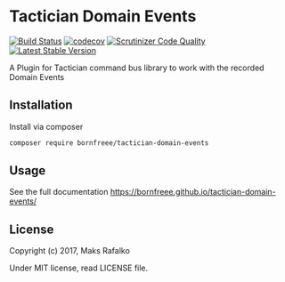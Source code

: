 Tactician Domain Events
=======================

[![Build Status](https://travis-ci.org/borNfreee/tactician-domain-events.svg?branch=master)](https://travis-ci.org/borNfreee/tactician-domain-events)
[![codecov](https://codecov.io/gh/borNfreee/tactician-domain-events/branch/master/graph/badge.svg)](https://codecov.io/gh/borNfreee/tactician-domain-events)
[![Scrutinizer Code Quality](https://scrutinizer-ci.com/g/bornfreee/tactician-domain-events/badges/quality-score.png?b=master)](https://scrutinizer-ci.com/g/bornfreee/tactician-domain-events/?branch=master)
[![Latest Stable Version](https://poser.pugx.org/bornfreee/tactician-domain-events/v/stable)](https://packagist.org/packages/bornfreee/tactician-domain-events)

A Plugin for Tactician command bus library to work with the recorded Domain Events

Installation
------------

Install via composer

```bash
composer require bornfreee/tactician-domain-events
```

Usage
-----

See the full documentation https://bornfreee.github.io/tactician-domain-events/

License
-------

Copyright (c) 2017, Maks Rafalko

Under MIT license, read LICENSE file.
